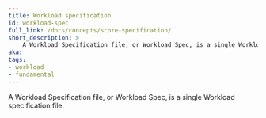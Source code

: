 ```yaml
---
title: Workload specification
id: workload-spec
full_link: /docs/concepts/score-specification/
short_description: >
    A Workload Specification file, or Workload Spec, is a single Workload specification file.
aka:
tags:
- workload
- fundamental
---
```


A Workload Specification file, or Workload Spec, is a single Workload specification file.

